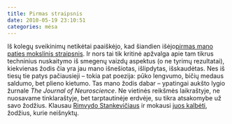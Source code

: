 ```yaml
---
title: Pirmas straipsnis
date: 2010-05-19 23:10:51
categories: mėsa
---
```


Iš kolegų sveikinimų netikėtai paaiškėjo, kad šiandien išėjo[pirmas mano paties mokslinis straipsnis](http://dx.doi.org/10.1523/JNEUROSCI.1153-10.2010). Ir nors tai tik kritinė apžvalga apie tam tikrus techninius nuskaitymo iš smegenų vaizdų aspektus (o ne tyrimų rezultatai), kiekvienas žodis čia yra jau mano išnešiotas, išlipdytas, išskaudėtas. Nes iš tiesų tie patys pačiausieji – tokia pat poezija: pūko lengvumo, bičių medaus saldumo, bet plieno kietumo. Tas mano žodis dabar – ypatingai aukšto lygio žurnale *The Journal of Neuroscience*. Ne vietinės reikšmės laikraštyje, ne nuosavame tinklaraštyje, bet tarptautinėje erdvėje, su tikra atsakomybe už savo žodžius. Klausau [Rimvydo Stankevičiaus](http://jonaskubilius.mp/blog/valhala) ir mokausi [juos kalbėti](http://bernardinai.lt/straipsnis/2010-05-18-poetines-rimvydo-stankeviciaus-apeigos/45081), žodžius, kurie neišnyktų.
